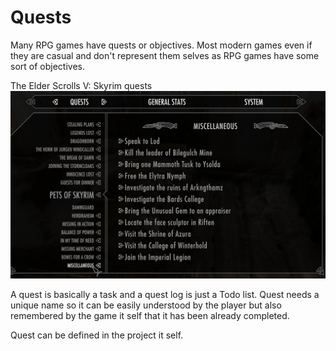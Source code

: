 # Quests
Many RPG games have quests or objectives. Most modern games even if they are casual and don't represent them selves as RPG games have some sort of objectives.

The Elder Scrolls V: Skyrim quests
![skyrim_quests](../../img/skyrim_quests.png)

A quest is basically a task and a quest log is just a Todo list.
Quest needs a unique name so it can be easily understood by the player but also remembered by the game it self that it has been already completed. 

Quest can be defined in the project it self.